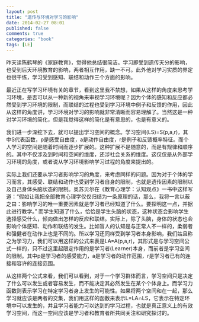 ```yaml
---
layout: post
title: "遗传与环境对学习的影响"
date: 2014-02-27 08:01
published: false
comments: true
categories: "book"
tags: [LE]
---
```

昨天读陈鹤琴的《家庭教育》，觉得他总结很简洁。学习即受到遗传天分的影响，也受到后天环境教育的影响，两者相互作用，缺一不可。此外他对学习实质的界定也很干练，学习受到感知、联结和动作三个方面的影响。  

最近正在写学习环境有关的章节，看到这里我不禁想，如果从这样的角度来思考学习环境，是否可以从一种新的视角来审视学习环境呢？因为个体的感知和反应都必然受到学习环境的限制，而联结的过程也受到学习环境中例子和反馈的作用，因此从这样的角度讲，学习环境对学习的影响就非常清晰而容易理解了。当然这是一种对学习环境的简化，但是我觉得这样的简化是有意思的，也是有意义的。  

我们进一步深挖下去，就可以提出学习空间的概念。学习空间(LS)=S(p,a,r)，其中S代表函数，p是感受自由度，a是动作自由度，r是例子和反馈概率特征。而个人学习的空间是随着时间而逐步扩展的。这种扩展不是随意的，而是有规律和顺序的。其中不仅涉及到时间和空间的维度，还涉社会关系的维度。这仅仅是从外部学习环境的角度，或者说从学习环境影响学习过程的角度来提出的。  

实际上我们还要从学习者影响学习的角度，来考虑同样的问题。因为对于个体的学习而言，其感受、联结和动作也受到学习者自身的限制，也就是遗传因素的限制以及自己身体头脑状态的限制。奥苏贝尔在《教育心理学：认知观点》一书中这样写道：“假如让我把全部教育心理学仅仅归结为一条原理的话，那么，我将一言以蔽之曰：影响学习的唯一重要因素就是学习者已经知道了什么。要探明这一点，并据此进行教学。” 而学生知道了什么，恰恰是学生头脑的状态，这种状态会影响学生选择感受什么，倾向做出怎样的反应和联结。实际上，除了头脑，身体的状态也会影响个体感知、动作和联结的发生。比如盲人的认知是与正常人不一样的，柔弱者和强健者在动作上也是不同的。所以学习还同样受到学习者本身影响，我们姑且称之为学习力，我们可以用这样的公式来表是LA=A(p,a,r)，其形式是与学习空间公式一样的，只不过这里起限定作用的是学习者(Learner)本身，而前者是学习空间的限制。其中p是学习者的感受能力，a是学习者的动作范围，r是学习者已有的连接和容许的连接范围。  

从这样两个公式来看，我们可以看到，对于一个学习群体而言，学习空间只是决定了什么可以发生或者容易发生，而不能决定其必然发生在某个个体身上。而学习力函数则表示学习在特定学习者身上发生的可能性。如果将两个空间和在一起，那么学习就应该是两者的交集，我们用这样的函数来表示L=LA∩LS，它表示在特定环境中可以发生的，并且学习者能力可以达到的学习过程，也就是真正意义上的有效学习空间，而这一空间应该是学习者和教育者所共同关注和研究探讨的。  